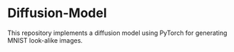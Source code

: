 # Diffusion-Model
This repository implements a diffusion model using PyTorch for generating MNIST look-alike images.
